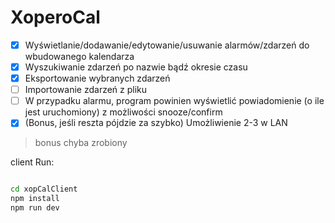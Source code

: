 # XoperoCal

-[x] Wyświetlanie/dodawanie/edytowanie/usuwanie alarmów/zdarzeń do wbudowanego kalendarza
-[X] Wyszukiwanie zdarzeń po nazwie bądź okresie czasu
-[x] Eksportowanie wybranych zdarzeń
-[ ] Importowanie zdarzeń z pliku
-[ ] W przypadku alarmu, program powinien wyświetlić powiadomienie (o ile jest uruchomiony) z możliwości snooze/confirm
-[X] (Bonus, jeśli reszta pójdzie za szybko) Umożliwienie 2-3 w LAN
> bonus chyba zrobiony 

client Run: 
``` bash

cd xopCalClient
npm install
npm run dev

```
